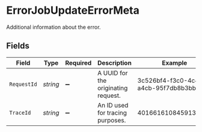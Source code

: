 # ErrorJobUpdateErrorMeta

Additional information about the error.


## Fields

| Field                                | Type                                 | Required                             | Description                          | Example                              |
| ------------------------------------ | ------------------------------------ | ------------------------------------ | ------------------------------------ | ------------------------------------ |
| `RequestId`                          | *string*                             | :heavy_minus_sign:                   | A UUID for the originating request.  | 3c526bf4-f3c0-4c4a-a4cb-95f7db8b3bbe |
| `TraceId`                            | *string*                             | :heavy_minus_sign:                   | An ID used for tracing purposes.     | 4016616108459136584                  |